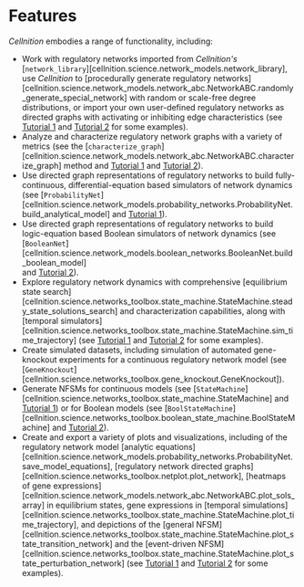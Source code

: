 # Features

*Cellnition* embodies a range of functionality, including:

- Work with regulatory networks imported from *Cellnition's* 
[`network_library`][cellnition.science.network_models.network_library],
use *Cellnition* to
[procedurally generate regulatory networks][cellnition.science.network_models.network_abc.NetworkABC.randomly_generate_special_network] 
with random or scale-free degree distributions, or import your own user-defined regulatory
networks as directed graphs with activating or inhibiting edge characteristics
(see [Tutorial 1][] and [Tutorial 2][] for some examples).
- Analyze and characterize regulatory network graphs with a variety of metrics
(see the [`characterize_graph`][cellnition.science.network_models.network_abc.NetworkABC.characterize_graph] 
method and [Tutorial 1][] and [Tutorial 2][]).
- Use directed graph representations of regulatory networks to build fully-continuous,
differential-equation based simulators of network dynamics (see 
[`ProbabilityNet`][cellnition.science.network_models.probability_networks.ProbabilityNet.build_analytical_model] 
and [Tutorial 1][]).
- Use directed graph representations of regulatory networks to build logic-equation based Boolean
simulators of network dynamics (see [`BooleanNet`][cellnition.science.network_models.boolean_networks.BooleanNet.build_boolean_model]  
and [Tutorial 2][]).
- Explore regulatory network dynamics with comprehensive 
[equilibrium state search][cellnition.science.networks_toolbox.state_machine.StateMachine.steady_state_solutions_search] 
and characterization capabilities, along with 
[temporal simulators][cellnition.science.networks_toolbox.state_machine.StateMachine.sim_time_trajectory] 
(see [Tutorial 1][] and
[Tutorial 2][] for some examples).
- Create simulated datasets, including simulation of automated gene-knockout experiments
 for a continuous regulatory network model (see 
[`GeneKnockout`][cellnition.science.networks_toolbox.gene_knockout.GeneKnockout]).
- Generate NFSMs for continuous models (see 
[`StateMachine`][cellnition.science.networks_toolbox.state_machine.StateMachine]
and [Tutorial 1][])
 or for Boolean models (see 
[`BoolStateMachine`][cellnition.science.networks_toolbox.boolean_state_machine.BoolStateMachine]
and [Tutorial 2][]).
- Create and export a variety of plots and visualizations, including of the regulatory network
model [analytic equations][cellnition.science.network_models.probability_networks.ProbabilityNet.save_model_equations], 
[regulatory network directed graphs][cellnition.science.networks_toolbox.netplot.plot_network], 
[heatmaps of gene expressions][cellnition.science.network_models.network_abc.NetworkABC.plot_sols_array] 
in equilibrium states, 
gene expressions in [temporal simulations][cellnition.science.networks_toolbox.state_machine.StateMachine.plot_time_trajectory], 
and depictions of the [general NFSM][cellnition.science.networks_toolbox.state_machine.StateMachine.plot_state_transition_network] 
and the [event-driven NFSM][cellnition.science.networks_toolbox.state_machine.StateMachine.plot_state_perturbation_network]
(see [Tutorial 1][] and [Tutorial 2][] for some examples).


[Link References]::
[Levin Lab]: https://as.tufts.edu/biology/levin-lab
[CPython]: https://github.com/python/cpython
[Codecov]: https://about.codecov.io
[pytest]: https://docs.pytest.org
[tox]: https://tox.readthedocs.io
[Python]: https://www.python.org
[Github Actions]: https://github.com/features/actions
[Tufts University]: https://www.tufts.edu
[APACHE license]: https://www.apache.org/licenses/LICENSE-2.0
[license]: https://github.com/betsee/cellnition/blob/main/LICENSE
[Tutorial 1]: https://github.com/betsee/cellnition/blob/main/ipynb/Tutorial1_ContinuousNFSM_v1.ipynb
[Tutorial 2]: https://github.com/betsee/cellnition/blob/main/ipynb/Tutorial2_BooleanNFSM_v1.ipynb